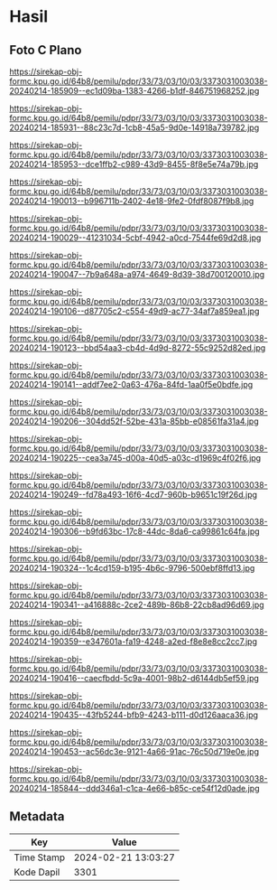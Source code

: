 # Hasil

## Foto C Plano

https://sirekap-obj-formc.kpu.go.id/64b8/pemilu/pdpr/33/73/03/10/03/3373031003038-20240214-185909--ec1d09ba-1383-4266-b1df-846751968252.jpg

https://sirekap-obj-formc.kpu.go.id/64b8/pemilu/pdpr/33/73/03/10/03/3373031003038-20240214-185931--88c23c7d-1cb8-45a5-9d0e-14918a739782.jpg

https://sirekap-obj-formc.kpu.go.id/64b8/pemilu/pdpr/33/73/03/10/03/3373031003038-20240214-185953--dce1ffb2-c989-43d9-8455-8f8e5e74a79b.jpg

https://sirekap-obj-formc.kpu.go.id/64b8/pemilu/pdpr/33/73/03/10/03/3373031003038-20240214-190013--b996711b-2402-4e18-9fe2-0fdf8087f9b8.jpg

https://sirekap-obj-formc.kpu.go.id/64b8/pemilu/pdpr/33/73/03/10/03/3373031003038-20240214-190029--41231034-5cbf-4942-a0cd-7544fe69d2d8.jpg

https://sirekap-obj-formc.kpu.go.id/64b8/pemilu/pdpr/33/73/03/10/03/3373031003038-20240214-190047--7b9a648a-a974-4649-8d39-38d700120010.jpg

https://sirekap-obj-formc.kpu.go.id/64b8/pemilu/pdpr/33/73/03/10/03/3373031003038-20240214-190106--d87705c2-c554-49d9-ac77-34af7a859ea1.jpg

https://sirekap-obj-formc.kpu.go.id/64b8/pemilu/pdpr/33/73/03/10/03/3373031003038-20240214-190123--bbd54aa3-cb4d-4d9d-8272-55c9252d82ed.jpg

https://sirekap-obj-formc.kpu.go.id/64b8/pemilu/pdpr/33/73/03/10/03/3373031003038-20240214-190141--addf7ee2-0a63-476a-84fd-1aa0f5e0bdfe.jpg

https://sirekap-obj-formc.kpu.go.id/64b8/pemilu/pdpr/33/73/03/10/03/3373031003038-20240214-190206--304dd52f-52be-431a-85bb-e08561fa31a4.jpg

https://sirekap-obj-formc.kpu.go.id/64b8/pemilu/pdpr/33/73/03/10/03/3373031003038-20240214-190225--cea3a745-d00a-40d5-a03c-d1969c4f02f6.jpg

https://sirekap-obj-formc.kpu.go.id/64b8/pemilu/pdpr/33/73/03/10/03/3373031003038-20240214-190249--fd78a493-16f6-4cd7-960b-b9651c19f26d.jpg

https://sirekap-obj-formc.kpu.go.id/64b8/pemilu/pdpr/33/73/03/10/03/3373031003038-20240214-190306--b9fd63bc-17c8-44dc-8da6-ca99861c64fa.jpg

https://sirekap-obj-formc.kpu.go.id/64b8/pemilu/pdpr/33/73/03/10/03/3373031003038-20240214-190324--1c4cd159-b195-4b6c-9796-500ebf8ffd13.jpg

https://sirekap-obj-formc.kpu.go.id/64b8/pemilu/pdpr/33/73/03/10/03/3373031003038-20240214-190341--a416888c-2ce2-489b-86b8-22cb8ad96d69.jpg

https://sirekap-obj-formc.kpu.go.id/64b8/pemilu/pdpr/33/73/03/10/03/3373031003038-20240214-190359--e347601a-fa19-4248-a2ed-f8e8e8cc2cc7.jpg

https://sirekap-obj-formc.kpu.go.id/64b8/pemilu/pdpr/33/73/03/10/03/3373031003038-20240214-190416--caecfbdd-5c9a-4001-98b2-d6144db5ef59.jpg

https://sirekap-obj-formc.kpu.go.id/64b8/pemilu/pdpr/33/73/03/10/03/3373031003038-20240214-190435--43fb5244-bfb9-4243-b111-d0d126aaca36.jpg

https://sirekap-obj-formc.kpu.go.id/64b8/pemilu/pdpr/33/73/03/10/03/3373031003038-20240214-190453--ac56dc3e-9121-4a66-91ac-76c50d719e0e.jpg

https://sirekap-obj-formc.kpu.go.id/64b8/pemilu/pdpr/33/73/03/10/03/3373031003038-20240214-185844--ddd346a1-c1ca-4e66-b85c-ce54f12d0ade.jpg


## Metadata

| Key        | Value               |
| ---------- | ------------------- |
| Time Stamp | 2024-02-21 13:03:27 |
| Kode Dapil | 3301                |



